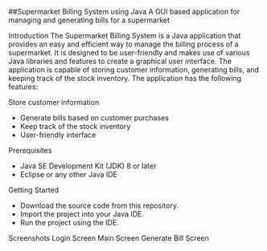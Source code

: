 ##Supermarket Billing System using Java
A GUI based application for managing and generating bills for a supermarket

Introduction
The Supermarket Billing System is a Java application that provides an easy and efficient way to manage the billing process of a supermarket. It is designed to be user-friendly and makes use of various Java libraries and features to create a graphical user interface. The application is capable of storing customer information, generating bills, and keeping track of the stock inventory. The application has the following features:

Store customer information
- Generate bills based on customer purchases
- Keep track of the stock inventory
- User-friendly interface

Prerequisites
- Java SE Development Kit (JDK) 8 or later
- Eclipse or any other Java IDE

Getting Started
- Download the source code from this repository.
- Import the project into your Java IDE.
- Run the project using the IDE.

Screenshots
Login Screen
Main Screen
Generate Bill Screen

